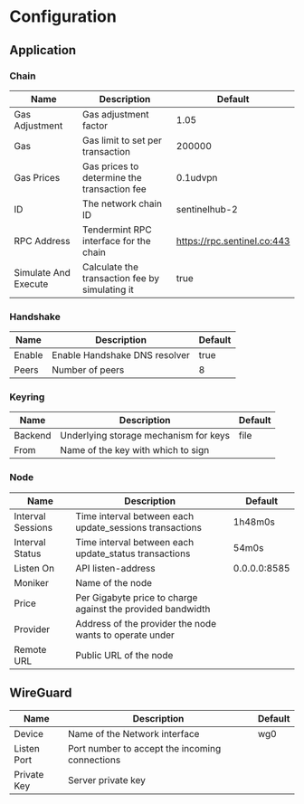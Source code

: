 # Configuration

## Application

### Chain

| Name                 | Description                                    | Default                       |
| -------------------- | ---------------------------------------------- | ----------------------------- |
| Gas Adjustment       | Gas adjustment factor                          | 1.05                          |
| Gas                  | Gas limit to set per transaction               | 200000                        |
| Gas Prices           | Gas prices to determine the transaction fee    | 0.1udvpn                      |
| ID                   | The network chain ID                           | sentinelhub-2                 |
| RPC Address          | Tendermint RPC interface for the chain         | <https://rpc.sentinel.co:443> |
| Simulate And Execute | Calculate the transaction fee by simulating it | true                          |

### Handshake

| Name   | Description                   | Default |
| ------ | ----------------------------- | ------- |
| Enable | Enable Handshake DNS resolver | true    |
| Peers  | Number of peers               | 8       |

### Keyring

| Name    | Description                           | Default |
| ------- | ------------------------------------- | ------- |
| Backend | Underlying storage mechanism for keys | file    |
| From    | Name of the key with which to sign    |         |

### Node

| Name              | Description                                                 | Default      |
| ----------------- | ----------------------------------------------------------- | ------------ |
| Interval Sessions | Time interval between each update_sessions transactions     | 1h48m0s      |
| Interval Status   | Time interval between each update_status transactions       | 54m0s        |
| Listen On         | API listen-address                                          | 0.0.0.0:8585 |
| Moniker           | Name of the node                                            |              |
| Price             | Per Gigabyte price to charge against the provided bandwidth |              |
| Provider          | Address of the provider the node wants to operate under     |              |
| Remote URL        | Public URL of the node                                      |              |

## WireGuard

| Name        | Description                                    | Default |
| ----------- | ---------------------------------------------- | ------- |
| Device      | Name of the Network interface                  | wg0     |
| Listen Port | Port number to accept the incoming connections |         |
| Private Key | Server private key                             |         |
